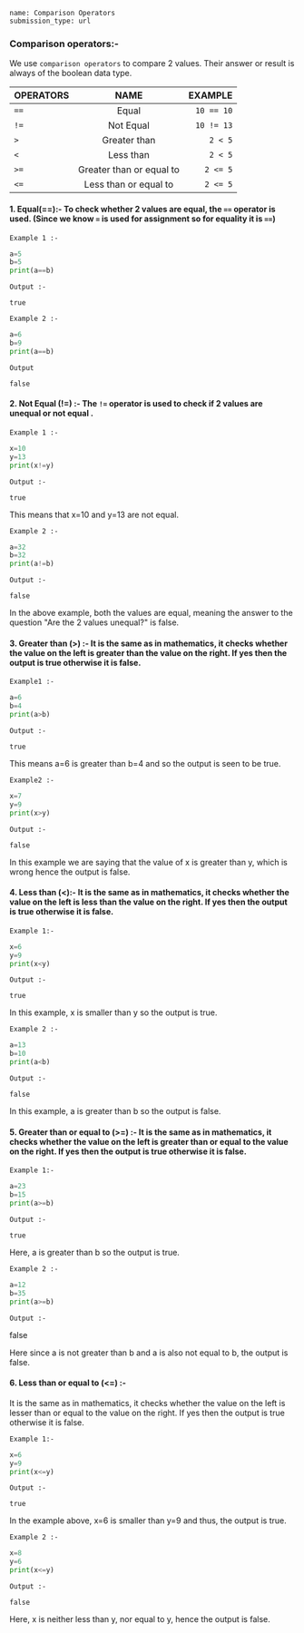 ```ngMeta
name: Comparison Operators
submission_type: url
```
### Comparison operators:- 

We use `comparison operators` to compare 2 values. Their answer or result is always of the boolean data type.


| OPERATORS |           NAME            |  EXAMPLE |
| :-------- | :-----------------------: | -------: |
| `==`        |           Equal           | `10 == 10` |
| `!=`        |         Not Equal         | `10 != 13` |
| `>`         |       Greater than        |    `2 < 5` |
| `<`         |         Less than         |    `2 < 5` |
| `>=`        | Greater than or  equal to |   `2 <= 5` |
| `<=`        |   Less than or equal to   |   `2 <= 5` |


#### 1. **Equal(==):-** To check whether 2 values are equal, the `==` operator is used. (Since we know `=` is used for assignment so for equality it is `==`)

`Example 1 :-`

```python
a=5
b=5
print(a==b)
```

`Output :-`

`true`


`Example 2 :-`

```python
a=6
b=9
print(a==b)
```


`Output`

`false`

#### 2. **Not Equal (!=) :-** The `!=` operator is used to check if 2 values are unequal or not equal .


`Example 1 :-`

```python
x=10
y=13
print(x!=y)
```
`Output :-`

`true`

This means that x=10 and y=13 are not equal.


`Example 2 :-`

```python
a=32
b=32
print(a!=b)
```
`Output :-`

`false`

In the above example, both the values are equal, meaning the answer to the question "Are the 2 values unequal?" is false.

#### 3. **Greater than (>) :-** It is the same as in mathematics, it checks whether the value on the left is greater than the value on the right. If yes then the output is true otherwise it is false.


`Example1 :-`

```python
a=6
b=4
print(a>b) 
 ```

`Output :-`

`true`

This means a=6 is greater than b=4 and so the output is seen to be true.

`Example2 :-`

```python
x=7
y=9
print(x>y)
 ```

`Output :-`

`false`

In this example we are saying that the value of x is greater than y, which is wrong hence the output is false.


#### 4. **Less than (<):-** It is the same as in mathematics, it checks whether the value on the left is less than the value on the right. If yes then the output is true otherwise it is false.

`Example 1:-`

```python
x=6
y=9
print(x<y)
 ```
`Output :-`

`true`

In this example, x is smaller than y so the output is true.


`Example 2 :-`

```python
a=13
b=10
print(a<b)
 ```
`Output :-`

`false`

In this example, a is greater than b so the output is false.


#### 5. **Greater than or  equal to (>=) :-** It is the same as in mathematics, it checks whether the value on the left is greater than or equal to the value on the right. If yes then the output is true otherwise it is false.

`Example 1:-`

```python
a=23
b=15
print(a>=b) 
 ```
`Output :-`

`true`

Here, a is greater than b so the output is true.

`Example 2 :-`

```python
a=12
b=35
print(a>=b)
 ```
`Output :-`

false

Here since a is not greater than b and a is also not equal to b, the output is false.

#### 6. **Less than or equal to (<=) :-**

It is the same as in mathematics, it checks whether the value on the left is lesser than or equal to the value on the right. If yes then the output is true otherwise it is false.

`Example 1:-`

```python
x=6
y=9
print(x<=y)
 ```
`Output :-`

`true`

In the example above, x=6 is smaller than y=9 and thus, the output is true.

`Example 2 :-`

```python
x=8
y=6
print(x<=y)
 ```
`Output :-`

`false`

Here, x is neither less than y, nor equal to y, hence the output is false.
